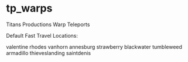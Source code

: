 # tp_warps
Titans Productions Warp Teleports

Default Fast Travel Locations:

valentine
rhodes
vanhorn
annesburg
strawberry
blackwater
tumbleweed
armadillo
thieveslanding
saintdenis
